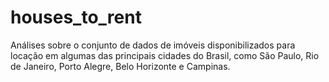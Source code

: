 # houses_to_rent
Análises sobre o conjunto de dados de imóveis disponibilizados para locação em algumas das principais cidades do Brasil, como São Paulo, Rio de Janeiro, Porto Alegre, Belo Horizonte e Campinas.
